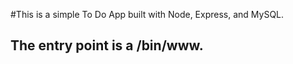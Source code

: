#This is a simple To Do App built with Node, Express, and MySQL. 

## The entry point is a /bin/www. 